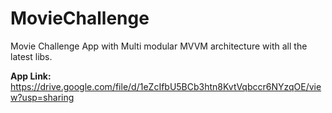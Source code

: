 # MovieChallenge

Movie Challenge App with Multi modular MVVM architecture with all the latest libs.


**App Link:** https://drive.google.com/file/d/1eZcIfbU5BCb3htn8KvtVqbccr6NYzqOE/view?usp=sharing